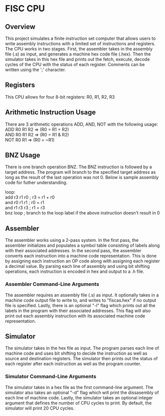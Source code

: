 # FISC CPU 

## Overview
This project simulates a finite instruction set computer that allows users to write assembly instructions with a limited set of instructions and registers. The CPU works in two stages. First, the assembler takes in the assembly file (.s) as input, and generates a machine hex code file (.hex). Then the simulator takes in this hex file and prints out the fetch, execute, decode cycles of the CPU with the status of each register. Comments can be written using the ';' character.

## Registers
This CPU allows for four 8-bit registers: R0, R1, R2, R3  

## Arithmetic Instruction Usage
There are 3 arithmetic operations ADD, AND, NOT with the following usage:  
ADD R0 R1 R2 => (R0 = R1 + R2)  
AND R0 R1 R2 => (R0 = R1 & R2)  
NOT R0 R1 => (R0 = ~R1)  

## BNZ Usage  
There is one branch operation BNZ. The BNZ instruction is followed by a target address. The program will branch to the specified target address as long as the result of the last operation was not 0. Below is sample assembly code for futher understanding.  

loop:  
  add r3 r1 r0  ;  r3 = r1 + r0  
  and r0 r1 r1  ;  r0 = r1  
  and r1 r3 r3  ;  r1 = r3  
  bnz loop ; branch to the loop label if the above instruction doesn't result in 0

## Assembler
The assembler works using a 2-pass system. In the first pass, the assembler initializes and populates a symbol table consisting of labels along with their associated addresses. In the second pass, the assembler converts each instruction into a machine code representation. This is done by assigning each instruction an OP code along with assigning each register a decimal value. By parsing each line of assembly and using bit shifting operations, each instruction is encoded in hex and output to a .h file.

### Assembler Command-Line Arguments
The assembler requires an assembly file (.s) as input. It optionally takes in a machine code output file to write to, and writes to "fiscas.hex" if no output file is specified. Lastly, there is an optional "-l" flag which prints out all the labels in the program with their associated addresses. This flag will also print out each assembly instruction with its associated machine code representation.  

## Simulator
The simulator takes in the hex file as input. The program parses each line of machine code and uses bit shifting to decide the instruction as well as source and destination registers. The simulator then prints out the status of each register after each instruction as well as the program counter.

### Simulator Command-Line Arguments
The simulator takes in a hex file as the first command-line argument. The simulator also takes an optional "-d" flag which will print the dissasembly of each line of machine code. Lastly, the simulator takes an optional integer argument that defines the number of CPU cycles to print. By default, the simulator will print 20 CPU cycles. 
